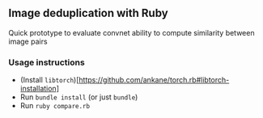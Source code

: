 ## Image deduplication with Ruby

Quick prototype to evaluate convnet ability to compute similarity between image pairs

### Usage instructions

- (Install `libtorch`)[https://github.com/ankane/torch.rb#libtorch-installation]
- Run `bundle install` (or just `bundle`)
- Run `ruby compare.rb`

